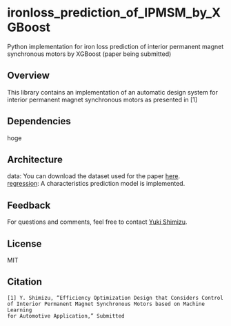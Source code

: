 # ironloss_prediction_of_IPMSM_by_XGBoost

Python implementation for iron loss prediction of interior permanent magnet synchronous motors by XGBoost (paper being submitted)

## Overview
This library contains an implementation of an automatic design system for interior permanent magnet synchronous motors as presented in [1]

## Dependencies
hoge

## Architecture
data: You can download the dataset used for the paper [here](https://ieee-dataport.org/documents/dataset-iron-losses-ipmsms).  
[regression](/regression.py): A characteristics prediction model is implemented.


## Feedback
For questions and comments, feel free to contact [Yuki Shimizu](yshimizu@fc.ritsumei.ac.jp).

## License
MIT

## Citation
```
[1] Y. Shimizu, “Efficiency Optimization Design that Considers Control 
of Interior Permanent Magnet Synchronous Motors based on Machine Learning 
for Automotive Application,” Submitted
```

